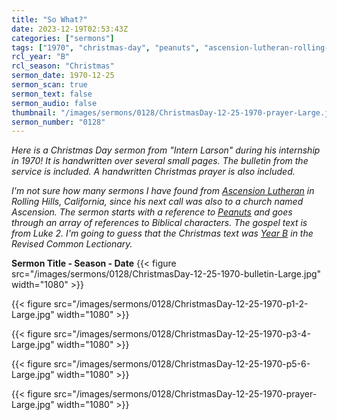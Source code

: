 ```yaml
---
title: "So What?"
date: 2023-12-19T02:53:43Z
categories: ["sermons"]
tags: ["1970", "christmas-day", "peanuts", "ascension-lutheran-rolling-hills-ca", "handwritten"]
rcl_year: "B"
rcl_season: "Christmas"
sermon_date: 1970-12-25
sermon_scan: true
sermon_text: false
sermon_audio: false
thumbnail: "/images/sermons/0128/ChristmasDay-12-25-1970-prayer-Large.jpg"
sermon_number: "0128"
---
```


_Here is a Christmas Day sermon from "Intern Larson" during his internship in 1970! It is handwritten over several small pages. The bulletin from the service is included. A handwritten Christmas prayer is also included._

<!--more-->

_I'm not sure how many sermons I have found from [Ascension Lutheran](https://www.alcrpv.org/) in Rolling Hills, California, since his next call was also to a church named Ascension. The sermon starts with a reference to [Peanuts](https://peanuts.fandom.com/wiki/Peanuts) and goes through an array of references to Biblical characters. The gospel text is from Luke 2.  I'm going to guess that the Christmas text was [Year B](https://lectionary.library.vanderbilt.edu/texts.php?id=52) in the Revised Common Lectionary._



**Sermon Title - Season - Date**
{{< figure src="/images/sermons/0128/ChristmasDay-12-25-1970-bulletin-Large.jpg" width="1080" >}}

{{< figure src="/images/sermons/0128/ChristmasDay-12-25-1970-p1-2-Large.jpg" width="1080" >}}

{{< figure src="/images/sermons/0128/ChristmasDay-12-25-1970-p3-4-Large.jpg" width="1080" >}}

{{< figure src="/images/sermons/0128/ChristmasDay-12-25-1970-p5-6-Large.jpg" width="1080" >}}

{{< figure src="/images/sermons/0128/ChristmasDay-12-25-1970-prayer-Large.jpg" width="1080" >}}